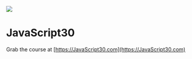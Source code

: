 ﻿![](https://javascript30.com/images/JS3-social-share.png)

# JavaScript30

Grab the course at [https://JavaScript30.com](https://JavaScript30.com)



